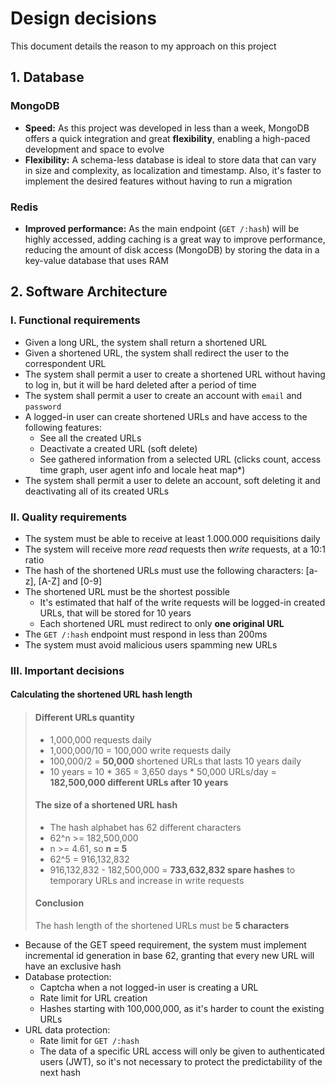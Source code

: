 # Design decisions
This document details the reason to my approach on this project

## 1. Database
### MongoDB
- **Speed:** As this project was developed in less than a week, MongoDB offers a quick integration and great **flexibility**, enabling a high-paced development and space to evolve
- **Flexibility:** A schema-less database is ideal to store data that can vary in size and complexity, as localization and timestamp. Also, it's faster to implement the desired features without having to run a migration

### Redis
- **Improved performance:** As the main endpoint (`GET /:hash`) will be highly accessed, adding caching is a great way to improve performance, reducing the amount of disk access (MongoDB) by storing the data in a key-value database that uses RAM

## 2. Software Architecture
### I. Functional requirements
- Given a long URL, the system shall return a shortened URL
- Given a shortened URL, the system shall redirect the user to the correspondent URL
- The system shall permit a user to create a shortened URL without having to log in, but it will be hard deleted after a period of time
- The system shall permit a user to create an account with `email` and `password`
- A logged-in user can create shortened URLs and have access to the following features:
    - See all the created URLs
    - Deactivate a created URL (soft delete)
    - See gathered information from a selected URL (clicks count, access time graph, user agent info and locale heat map*)
- The system shall permit a user to delete an account, soft deleting it and deactivating all of its created URLs

### II. Quality requirements
- The system must be able to receive at least 1.000.000 requisitions daily
- The system will receive more *read* requests then *write* requests, at a 10:1 ratio
- The hash of the shortened URLs must use the following characters: [a-z], [A-Z] and [0-9]
- The shortened URL must be the shortest possible
    - It's estimated that half of the write requests will be logged-in created URLs, that will be stored for 10 years
    - Each shortened URL must redirect to only **one original URL**
- The `GET /:hash` endpoint must respond in less than 200ms
- The system must avoid malicious users spamming new URLs

### III. Important decisions
#### Calculating the shortened URL hash length
> #### Different URLs quantity
> - 1,000,000 requests daily
> - 1,000,000/10 = 100,000 write requests daily
> - 100,000/2 = **50,000** shortened URLs that lasts 10 years daily
> - 10 years = 10 * 365 = 3,650 days * 50,000 URLs/day = **182,500,000 different URLs after 10 years**
> #### The size of a shortened URL hash
> - The hash alphabet has 62 different characters
> - 62^n >= 182,500,000
> - n >= 4.61, so **n = 5**
> - 62^5 = 916,132,832
> - 916,132,832 - 182,500,000 = **733,632,832 spare hashes** to temporary URLs and increase in write requests
> #### Conclusion
> The hash length of the shortened URLs must be **5 characters**

- Because of the GET speed requirement, the system must implement incremental id generation in base 62, granting that every new URL will have an exclusive hash
- Database protection:
    - Captcha when a not logged-in user is creating a URL
    - Rate limit for URL creation
    - Hashes starting with 100,000,000, as it's harder to count the existing URLs
- URL data protection:
    - Rate limit for `GET /:hash`
    - The data of a specific URL access will only be given to authenticated users (JWT), so it's not necessary to protect the predictability of the next hash
